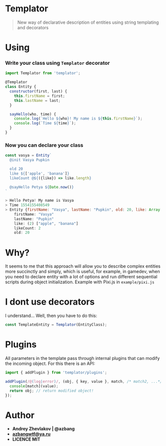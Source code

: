 # Templator
> New way of declarative description of entities using string templating and decorators

# Using

### Write your class using `Templator` decorator
```js
import Templator from 'templator';

@Templator
class Entity {
  constructor(first, last) {
    this.firstName = first;
    this.lastName = last;
  }

  sayHello(who, time) {
    console.log(`Hello ${who}! My name is ${this.firstName}`);
    console.log(`Time ${time}`);
  }
}
```

### Now you can declare your class
```js
const vasya = Entity`
  @init Vasya Pupkin

  old 20
  like ${['apple', 'banana']}
  likeCount @${({like}) => like.length}

  @sayHello Petya ${Date.now()}
`

> Hello Petya! My name is Vasya
> Time 1554155408549
> Entity {firstName: "Vasya", lastName: "Pupkin", old: 20, like: Array(2), likeCount: 2}
    firstName: "Vasya"
    lastName: "Pupkin"
    like: (2) ["apple", "banana"]
    likeCount: 2
    old: 20
```

# Why?
It seems to me that this approach will allow you to describe complex entities more succinctly and simply, 
which is useful, for example, in gamedev, when you need to declare entity with a lot of options and 
run different sequential scripts during object initialization. Example with Pixi.js in `example/pixi.js`

# I dont use decorators
I understand... Well, then you have to do this:
```js
const TemplateEntity = Templator(EntityClass);
```

# Plugins
All parameters in the template pass through internal plugins that can modify the incoming object. 
For this there is an API:
```js
import { addPlugin } from 'templator/plugins';

addPlugin(/@(log|error)/, (obj, { key, value }, match, /* match2, ...*/) => {
  console[match](value);
  return obj; // return modified object!
});

```

# Author
* **Andrey Zhevlakov | @azbang**
* **azbangwtf@ya.ru**
* **LICENCE MIT**